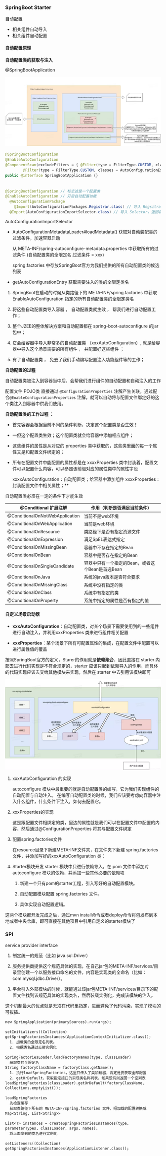 ### SpringBoot Starter



自动配置

- 相关组件自动导入
- 相关组件自动配置



#### 自动配置原理

**自动配置类的获取与注入**

@SpringBootApplication

![SpringBootApplication内部结构](./img/SpringBootApplication内部结构.webp)

```java
@SpringBootConfiguration
@EnableAutoConfiguration
@ComponentScan(excludeFilters = { @Filter(type = FilterType.CUSTOM, classes = TypeExcludeFilter.class),
		@Filter(type = FilterType.CUSTOM, classes = AutoConfigurationExcludeFilter.class) })
public @interface SpringBootApplication {}


@SpringBootConfiguration // 标志这是一个配置类
@EnableAutoConfiguration // 开启自动配置功能
  @AutoConfigurationPackage
    @Import(AutoConfigurationPackages.Registrar.class) // 导入 Regsitrar，扫描主配置类所在包下的类注入Spring容器
  @Import(AutoConfigurationImportSelector.class) // 导入 Selector，返回将要注入的一系列bean的全限定类名
```

AutoConfigurationImportSelector

- AutoConfigurationMetadataLoader#loadMetadata() 获取对自动装配类的过滤条件，加速容器启动

  从 META-INF/spring-autoconfigure-metadata.properties 中获取所有的过滤条件 (自动配置类的全限定名.过滤条件 = xxx)

  spring.factories 中存放SpringBoot官方为我们提供的所有自动配置类的候选列表

- getAutoConfigurationEntry 获取需要注入的类的全限定类名





1. SpringBoot在启动的时候从类路径下的 META-INF/spring.factories 中获取 EnableAutoConfiguration 指定的所有自动配置类的全限定类名

2. 将这些自动配置类导入容器 ， 自动配置类就生效 ， 帮我们进行自动配置工作；

3. 整个J2EE的整体解决方案和自动配置都在 spring-boot-autoconfigure 的jar包中；

4. 它会给容器中导入非常多的自动配置类 （xxxAutoConfiguration）, 就是给容器中导入这个场景需要的所有组件 ， 并配置好这些组件 ；

5. 有了自动配置类 ， 免去了我们手动编写配置注入功能组件等的工作；





**自动配置的过程**

自动配置类被注入到容器当中后，会帮我们进行组件的自动配置和自动注入的工作

配置文件 POJO类 直接通过 `@ConfigurationProperties` 注解产生关联，通过配合`@EnableConfigurationProperties` 注解，就可以自动将与配置文件绑定好的这个类注入到容器中供我们使用。

**自动配置类的工作过程 ：**

- 首先容器会根据当前不同的条件判断，决定这个配置类是否生效！

- 一但这个配置类生效；这个配置类就会给容器中添加相应组件；

- 这些组件的属性是从对应的 properties 类中获取的，这些类里面的每一个属性又是和配置文件绑定的；

- 所有在配置文件中能配置的属性都是在 xxxxProperties 类中封装着，配置文件可以配置什么内容，可以参照该前缀对应的属性类中的属性字段

  xxxxAutoConfiguration：自动配置类；给容器中添加组件
  xxxxProperties：封装配置文件中相关属性；**

自动配置类必须在一定的条件下才能生效

| @Conditional 扩展注解           | 作用（判断是否满足当前条件）                     |
| ------------------------------- | ------------------------------------------------ |
| @ConditionalOnNotWebApplication | 当前不是web环境                                  |
| @ConditionalOnWebApplication    | 当前是web环境                                    |
| @ConditionalOnResource          | 类路径下是否有指定资源文件                       |
| @ConditionalOnExpression        | 满足SpEL表达式指定                               |
| @ConditionalOnMissingBean       | 容器中不存在指定的Bean                           |
| @ConditionalOnBean              | 容器中是否存在指定的Bean                         |
| @ConditionalOnSingleCandidate   | 容器中只有一个指定的Bean，或者这个Bean是首选Bean |
| @ConditionalOnJava              | 系统的java版本是否符合要求                       |
| @ConditionalOnMissingClass      | 系统中没有指定的类                               |
| @ConditionalOnClass             | 系统中有指定的类                                 |
| @ConditionalOnProperty          | 系统中指定的属性是否有指定的值                   |





#### 自定义场景启动器

- **xxxAutoConfiguration**：自动配置类，对某个场景下需要使用到的一些组件进行自动注入，并利用xxxProperties 类来进行组件相关配置

- **xxxProperties**：某个场景下所有可配置属性的集成，在配置文件中配置可以进行属性值的覆盖

按照SpringBoot官方的定义，Starer的作用就是**依赖聚合**，因此直接在 starter 内部去进行代码实现是不符合规定的，starter 应该只起到依赖导入的作用，而具体的代码实现应该去交给其他模块来实现，然后在 starter 中去引用该模块即可

![starter构成](./img/starter构成.webp)



1. xxxAutoConfiguration 的实现

   autoconfigure 模块中最重要的就是自动配置类的编写，它为我们实现组件的自动配置与自动注入。
   在编写自动配置类的时候，我们应该要考虑向容器中注入什么组件，什么条件下注入，如何去配置它。

2. xxxProperties的实现

   这是跟配置文件相绑定的类，里边的属性就是我们可以在配置文件中配置的内容，然后通过@ConfigurationProperties 将其与配置文件绑定

3. 配置spring.factories文件

   在resource目录下新建META-INF文件夹，在文件夹下新建 spring.factories 文件，并添加写好的xxxAutoConfiguration 类：

4. Starter模块开发
   starter 模块中只进行依赖导入，在 pom 文件中添加对 autoconfigure 模块的依赖，并添加一些其他必要的依赖项

   1. 新建一个只有pom的starter工程，引入写好的自动配置模块。

   2. 自动配置模块配置 spring.factories 文件。

   3. 具体实现自动配置逻辑。

这两个模块都开发完成之后，通过mvn install命令或者deploy命令将包发布到本地或者中央仓库，即可直接在其他项目中引用自定义的starter模块了





### SPI

service provider interface

1. 制定统一的规范（比如 java.sql.Driver）

2. 服务提供商提供这个规范具体的实现，在自己jar包的META-INF/services/目录里创建一个以服务接口命名的文件，内容是实现类的全命名（比如：com.mysql.jdbc.Driver）。

3. 平台引入外部模块的时候，就能通过该jar包META-INF/services/目录下的配置文件找到该规范具体的实现类名，然后装载实例化，完成该模块的注入。

这个机制最大的优点就是无须在代码里指定，进而避免了代码污染，实现了模块的可拔插。

```
new SpringApplication(primarySources).run(args);

setInitializers((Collection) getSpringFactoriesInstances(ApplicationContextInitializer.class));
  1. 加载类的全限定名列表。
  2. 根据类名通过反射实例化

SpringFactoriesLoader.loadFactoryNames(type, classLoader)
  获取类的全限定名
String factoryClassName = factoryClass.getName();
  1. 执行loadSpringFactories，这里只传入了类加载器，肯定是要获取全部配置
  2. getOrDefault，获取指定接口的实现类名称列表，如果没有则返回一个空列表
loadSpringFactories(classLoader).getOrDefault(factoryClassName, Collections.emptyList());

loadSpringFactories
  先检查缓存
  获取类路径下所有的 META-INF/spring.factories 文件，把加载的配置转换成 Map<String, List<String>>

List<T> instances = createSpringFactoriesInstances(type, parameterTypes, classLoader, args, names);
  将上面拿到的类名进行实例化

setListeners((Collection) getSpringFactoriesInstances(ApplicationListener.class));
```

